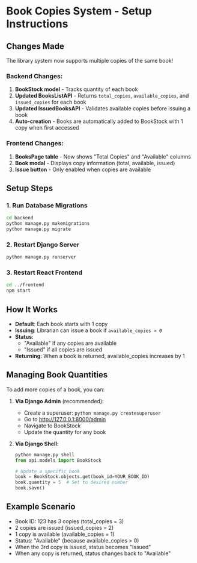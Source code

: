 # Book Copies System - Setup Instructions

## Changes Made

The library system now supports multiple copies of the same book!

### Backend Changes:
1. **BookStock model** - Tracks quantity of each book
2. **Updated BooksListAPI** - Returns `total_copies`, `available_copies`, and `issued_copies` for each book
3. **Updated IssuedBooksAPI** - Validates available copies before issuing a book
4. **Auto-creation** - Books are automatically added to BookStock with 1 copy when first accessed

### Frontend Changes:
1. **BooksPage table** - Now shows "Total Copies" and "Available" columns
2. **Book modal** - Displays copy information (total, available, issued)
3. **Issue button** - Only enabled when copies are available

## Setup Steps

### 1. Run Database Migrations

```bash
cd backend
python manage.py makemigrations
python manage.py migrate
```

### 2. Restart Django Server

```bash
python manage.py runserver
```

### 3. Restart React Frontend

```bash
cd ../frontend
npm start
```

## How It Works

- **Default**: Each book starts with 1 copy
- **Issuing**: Librarian can issue a book if `available_copies > 0`
- **Status**: 
  - "Available" if any copies are available
  - "Issued" if all copies are issued
- **Returning**: When a book is returned, available_copies increases by 1

## Managing Book Quantities

To add more copies of a book, you can:

1. **Via Django Admin** (recommended):
   - Create a superuser: `python manage.py createsuperuser`
   - Go to http://127.0.0.1:8000/admin
   - Navigate to BookStock
   - Update the quantity for any book

2. **Via Django Shell**:
   ```python
   python manage.py shell
   from api.models import BookStock
   
   # Update a specific book
   book = BookStock.objects.get(book_id=YOUR_BOOK_ID)
   book.quantity = 5  # Set to desired number
   book.save()
   ```

## Example Scenario

- Book ID: 123 has 3 copies (total_copies = 3)
- 2 copies are issued (issued_copies = 2)
- 1 copy is available (available_copies = 1)
- Status: "Available" (because available_copies > 0)
- When the 3rd copy is issued, status becomes "Issued"
- When any copy is returned, status changes back to "Available"
